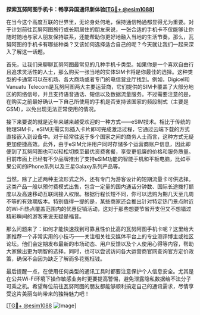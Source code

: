 **探索瓦努阿图手机卡：畅享异国通讯新体验[[TG💪+ @esim1088](https://t.me/s/esim1088)]**

在当今这个高度互联的世界里，无论身处何地，保持通信畅通都显得尤为重要。对于计划前往瓦努阿图旅行或长期居住的朋友来说，一张合适的手机卡不仅能够让你随时随地与家人朋友保持联系，还能帮助你更好地融入当地的生活节奏。那么，瓦努阿图的手机卡有哪些种类？又该如何选择适合自己的呢？今天就让我们一起来深入了解这一话题。

首先，让我们来聊聊瓦努阿图最常见的几种手机卡类型。如果你是一个喜欢自由行且追求灵活性的人士，那么购买一张当地的实体SIM卡将是你最佳的选择。这种类型的卡通常可以在机场、各大商场或者专门的电信营业厅找到。例如，Digicel和Vanuatu Telecom是瓦努阿图两大主要运营商，它们提供的SIM卡覆盖了大部分地区的网络信号，并且支持语音通话、短信以及数据流量服务。不过需要注意的是，在购买之前最好确认一下自己所使用的手机是否支持该国家的频段制式（主要是GSM），以免出现无法正常使用的情况。

接下来要说的就是近年来越来越受欢迎的一种方式——eSIM技术。相比于传统的物理SIM卡，eSIM无需实际插入卡片即可完成激活过程，它通过云端下载的方式直接嵌入到设备中。对于经常往返于多个国家之间的商务人士而言，这种方式无疑更加便捷高效。此外，由于eSIM允许用户同时存储多个运营商账户信息，因此即便到了瓦努阿图也可以轻松切换至最优资费套餐，享受更低廉的价格和服务质量。目前市面上已经有不少品牌推出了支持eSIM功能的智能手机和平板电脑，比如苹果公司的iPhone系列以及三星Galaxy系列产品等。

当然，除了上述两种主流形式之外，还有专门为游客设计的短期流量卡可供选择。这类产品一般以预付费模式出售，包含一定量的国内通话分钟数、国际长途拨打额度以及高速移动互联网接入权限。根据行程长短不同，你可以选购为期几天至几周不等的有效期版本。特别值得一提的是，某些商家还会推出针对特定热门景点附近的Wi-Fi热点覆盖范围内的优惠促销活动，这对于那些想要节省开支但又不想错过精彩瞬间的游客来说无疑是福音。

那么问题来了：如何才能快速找到可靠且性价比高的瓦努阿图手机卡呢？这里给大家推荐一个非常实用的小技巧——关注相关社交媒体平台上的专业测评博主或社区论坛。他们会定期发布最新的市场动态、用户反馈以及个人使用心得等内容，帮助大家做出更为明智的选择。同时，也可以尝试访问各大运营商官网查询官方定价政策，确保不会因为缺乏了解而多花冤枉钱。

最后提醒一点，在使用任何类型的通讯工具时都要注意保护个人信息安全。尤其是在公共Wi-Fi环境下操作敏感业务时更要提高警惕，避免泄露隐私数据给不法分子可乘之机。希望每位前往瓦努阿图的朋友都能够顺利搞定自己的通讯需求，尽情享受这片美丽岛屿带来的独特魅力吧！

[[TG💪+ @esim1088](https://t.me/s/esim1088) ![Image](https://i.postimg.cc/4NQfJmqS/Snipaste-2025-05-13-00-14-12.png)]